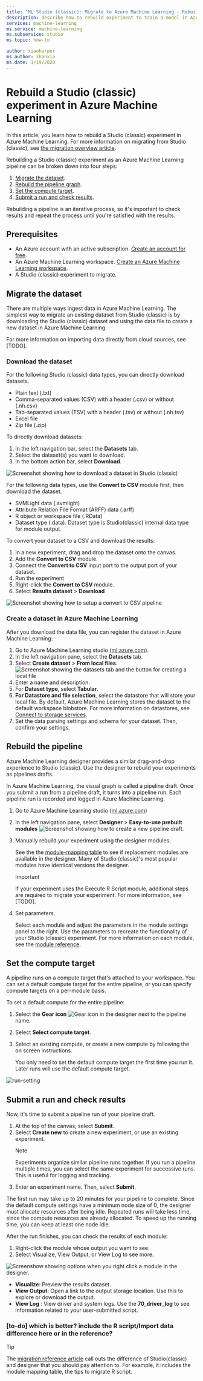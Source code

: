 ```yaml
---
title: 'ML Studio (classic): Migrate to Azure Machine Learning - Rebuild experiment'
description: describe how to rebuild experiment to train a model in Azure Machine Learning
services: machine-learning
ms.service: machine-learning
ms.subservice: studio
ms.topic: how-to

author: xiaoharper
ms.author: zhanxia
ms.date: 1/19/2020
---
```


# Rebuild a Studio (classic) experiment in Azure Machine Learning

In this article, you learn how to rebuild a Studio (classic) experiment in Azure Machine Learning. For more information on migrating from Studio (classic), see [the migration overview article](migrate-overview.md).


Rebuilding a Studio (classic) experiment as an Azure Machine Learning pipeline can be broken down into four steps:

1.  [Migrate the dataset](#migrate-the-dataset).
1.  [Rebuild the pipeline graph](#rebuild-the-pipeline).
1.  [Set the compute target](#set-the-compute-target).
1.  [Submit a run and check results](#submit-a-run-and-check-results).

Rebuilding a pipeline is an iterative process, so it's important to check results and repeat the process until you're satisfied with the results.

## Prerequisites

- An Azure account with an active subscription. [Create an account for free](https://azure.microsoft.com/free/?WT.mc_id=A261C142F).
- An Azure Machine Learning workspace. [Create an Azure Machine Learning workspace](../how-to-manage-workspace.md#create-a-workspace).
- A Studio (classic) experiment to migrate.

## Migrate the dataset

There are multiple ways ingest data in Azure Machine Learning. The simplest way to migrate an existing dataset from Studio (classic) is by downloading the Studio (classic) dataset and using the data file to create a new dataset in Azure Machine Learning.

For more information on importing data directly from cloud sources, see [TODO].

### Download the dataset

For the following Studio (classic) data types, you can directly download datasets.

* Plain text (.txt)
* Comma-separated values (CSV) with a header (.csv) or without (.nh.csv)
* Tab-separated values (TSV) with a header (.tsv) or without (.nh.tsv)
* Excel file
* Zip file (.zip)

To directly download datasets:
1. In the left navigation bar, select the **Datasets** tab.
1. Select the dataset(s) you want to download.
1. In the bottom action bar, select **Download**.

![Screenshot showing how to download a dataset in Studio (classic)](./media/migrate-rebuild-experiment/download-dataset.png)

For the following data types, use the **Convert to CSV** module first, then download the dataset.

* SVMLight data (.svmlight) 
* Attribute Relation File Format (ARFF) data (.arff) 
* R object or workspace file (.RData)
* Dataset type (.data). Dataset type is  Studio(classic) internal data type for module output.

To convert your dataset to a CSV and download the results:

1. In a new experiment, drag and drop the dataset onto the canvas.
1. Add the **Convert to CSV** module.
1. Connect the **Convert to CSV** input port to the output port of your dataset.
1. Run the experiment
1. Right-click the **Convert to CSV** module.
1. Select **Results dataset** > **Download**

![Screenshot showing how to setup a convert to CSV pipeline](./media/migrate-rebuild-experiment/csv-download-dataset.png)

### Create a dataset in Azure Machine Learning

After you download the data file, you can register the dataset in Azure Machine Learning:

1. Go to Azure Machine Learning studio ([ml.azure.com](https://ml.azure.com)).
1. In the left navigation pane, select the **Datasets** tab.
1. Select **Create dataset** > **From local files**.
    ![Screenshot showing the datasets tab and the button for creating a local file](./media/migrate-rebuild-experiment/register-dataset.png)
1. Enter a name and description.
1. For **Dataset type**, select **Tabular**.
1. **For Datastore and file selection**, select the datastore that will store your local file.
    By default, Azure Machine Learning stores the dataset to the default workspace blobstore. For more information on datastores, see [Connect to storage services](../how-to-access-data.md).
1. Set the data parsing settings and schema for your dataset. Then, confirm your settings.

    

## Rebuild the pipeline

Azure Machine Learning designer provides a similar drag-and-drop experience to Studio (classic). Use the designer to rebuild your experiments as pipelines drafts.

In Azure Machine Learning, the visual graph is called a pipeline draft. Once you submit a run from a pipeline draft, it turns into a pipeline run. Each pipeline run is recorded and logged in Azure Machine Learning.

1. Go to Azure Machine Learning studio ([ml.azure.com](https://ml.azure.com))
1. In the left navigation pane, select **Designer** > **Easy-to-use prebuilt modules**
    ![Screenshot showing how to create a new pipeline draft.](../media/tutorial-designer-automobile-price-train-score/launch-designer.png)

1. Manually rebuild your experiment using the designer modules.
    
    See the the [module-mapping table](migrate-reference.md#studio-classic-and-designer-module-mapping) to see if replacement modules are available in the designer. Many of Studio (classic)'s most popular modules have identical versions the designer.

    > [!Important]
    > If your experiment uses the Execute R Script module, additional steps are required to migrate your experiment. For more information, see [TODO].

1. Set parameters.
    
    Select each module and adjust the parameters in the module settings panel to the right. Use the parameters to recreate the functionality of your Studio (classic) experiment. For more information on each module, see the [module reference](../algorithm-module-reference/module-reference.md).

## Set the compute target

A pipeline runs on a compute target that's attached to your workspace. You can set a default compute target for the entire pipeline, or you can specify compute targets on a per-module basis.

To set a default compute for the entire pipeline:
1. Select the **Gear icon** ![Gear icon in the designer](../media/tutorial-designer-automobile-price-train-score/gear-icon.png) next to the pipeline name.
1. Select **Select compute target**.
1. Select an existing compute, or create a new compute by following the on screen instructions.

    You only need to set the default compute target the first time you run it. Later runs will use the default compute target. 

![run-setting](./media/migrate-to-AML/run-setting.png) 

## Submit a run and check results

Now, it's time to submit a pipeline run of your pipeline draft.

1. At the top of the canvas, select **Submit**.
1. Select **Create new** to create a new experiment, or use an existing experiment.
    > [!NOTE]
    > Experiments organize similar pipeline runs together. If you run a pipeline multiple times, you can select the same experiment for successive runs. This is useful for logging and tracking.
1. Enter an experiment name. Then, select **Submit**.

The first run may take up to 20 minutes for your pipeline to complete. Since the default compute settings have a minimum node size of 0, the designer must allocate resources after being idle. Repeated runs will take less time, since the compute resources are already allocated. To speed up the running time, you can keep at least one node idle.

After the run finishes, you can check the results of each module:

1. Right-click the module whose output you want to see.
1. Select Visualize, View Output, or View Log to see more.

![Screenshow showing options when you right click a module in the designer.](./media/migrate-to-AML/right-click.png)
- **Visualize**: Preview the results dataset.
- **View Output**: Open a link to the output storage location. Use this to explore or download the output. 
- **View Log** : View driver and system logs. Use the **70_driver_log** to see information related to your user-submitted script.


### [to-do] which is better? include the R script/Import data difference here or in the reference? 
> [!TIP]
> The [migration reference article](./migrate-reference.md) call outs the difference of Studio(classic) and designer that you should pay attention to. For example, it includes the module mapping table, the tips to migrate R script.


